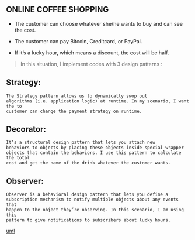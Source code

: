 ## ONLINE COFFEE SHOPPING ##

 * The customer can choose whatever she/he wants to buy and can see the cost.

 * The customer can pay Bitcoin, Creditcard, or PayPal.

 * If it’s a lucky hour, which means a discount, the cost will be half.

 > In this situation, I implement codes with 3 design patterns :

   ## Strategy:
    The Strategy pattern allows us to dynamically swop out
    algorithms (i.e. application logic) at runtime. In my scenario, I want the to
    customer can change the payment strategy on runtime.

   ## Decorator:
    It’s a structural design pattern that lets you attach new
    behaviors to objects by placing these objects inside special wrapper
    objects that contain the behaviors. I use this pattern to calculate the total
    cost and get the name of the drink whatever the customer wants.

   ## Observer:
    Observer is a behavioral design pattern that lets you define a
    subscription mechanism to notify multiple objects about any events that
    happen to the object they’re observing. In this scenario, I am using this
    pattern to give notifications to subscribers about lucky hours.


[uml](Patternss/src/OnlineCoffee/UML.jpg)

